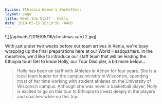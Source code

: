 ```yaml
---
byLine: Ethiopia Women's Basketball
layout: page
title: Meet the Staff - Holly
date: 2018-05-15 16:19:50 -0400
---
```

![](/uploads/2018/05/16/christmas card 2.jpg)

With just under two weeks before our team arrives in Xenia, we're busy wrapping up the final preparations here at our World Headquarters. In the meantime, we'd like to introduce our staff team that will be leading the Ethiopia tour! Get to know Holly, our Tour Discipler, a bit more below... 

> Holly has been on staff with Athletes in Action for four years. She is a local team leader for the campus ministry in Wisconsin, spending most of her time working with student athletes on the University of Wisconsin campus. Although she was never a basketball player, Holly is excited to go on this tour to Ethiopia to invest deeply in the players and coaches while on this trip. 